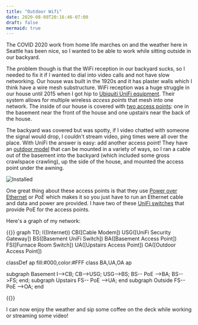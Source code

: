 ```yaml
---
title: "Outdoor Wifi"
date: 2020-08-09T20:16:46-07:00
draft: false
mermaid: true
---
```

The COVID 2020 work from home life marches on and the weather here in Seattle has been nice, so I wanted to be able to work while sitting outside in our backyard.

The problem though is that the WiFi reception in our backyard sucks, so I needed to fix it if I wanted to dial into video calls and not have slow networking. Our house was built in the 1920s and it has plaster walls which I think have a wire mesh substructure. WiFi reception was a huge struggle in our house until 2015 when I got hip to [Ubiquiti UniFi equipment](https://unifi-network.ui.com/wi-fi). Their system allows for multiple wireless *access points* that mesh into one network. The inside of our house is covered with [two access points](https://store.ui.com/collections/unifi-network-access-points/products/unifi-ac-pro): one in the basement near the front of the house and one upstairs near the back of the house.

The backyard was covered but was spotty, if I video chatted with someone the signal would drop, I couldn't stream video, ping times were all over the place. With UniFi the answer is easy: add another access point! They have an [outdoor model](https://store.ui.com/collections/unifi-network-access-points/products/unifi-flexhd) that can be mounted in a variety of ways, so I ran a cable out of the basement into the backyard (which included some gross crawlspace crawling), up the side of the house, and mounted the access point under the awning. 

![Installed](/images/IMG_2356.jpg)

One great thing about these access points is that they use [Power over Ethernet](https://en.wikipedia.org/wiki/Power_over_Ethernet) or *PoE* which makes it so you just have to run an Ethernet cable and data and power are provided. I have two of these [UniFi switches](https://store.ui.com/collections/unifi-network-routing-switching/products/unifi-switch-8-60w) that provide PoE for the access points.

Here's a graph of my network:

{{<mermaid>}}
graph TD;
  I((Internet))
  CB([Cable Modem])
  USG([UniFi Security Gateway])
  BS([Basement UniFi Switch])
  BA([Basement Access Point])
  FS([Furnace Room Switch])
  UA([Upstairs Access Point])
  OA([Outdoor Access Point])

  classDef ap fill:#000,color:#FFF
  class BA,UA,OA ap
  
  subgraph Basement
  I-->CB;
  CB-->USG;
  USG-->BS;
  BS-- PoE -->BA;
  BS-->FS;
  end;
  subgraph Upstairs
  FS-- PoE -->UA;
  end
  subgraph Outside
  FS-- PoE -->OA;
  end
  
{{</mermaid>}}

I can now enjoy the weather and sip some coffee on the deck while working or streaming some video!
